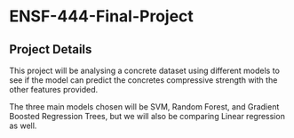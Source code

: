 # ENSF-444-Final-Project

## Project Details

This project will be analysing a concrete dataset using different models to see if the model can predict the concretes compressive strength with the other features provided.

The three main models chosen will be SVM, Random Forest, and Gradient Boosted Regression Trees, but we will also be comparing Linear regression as well.
